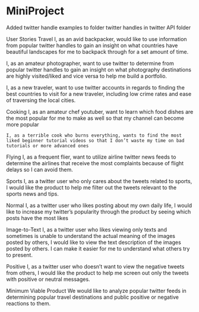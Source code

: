 # MiniProject


Added twitter handle examples to folder twitter handles in twitter API folder

User Stories
Travel
	I, as an avid backpacker, would like to use information from popular twitter handles to gain an insight on what countries have beautiful landscapes for me to backpack through for a set amount of time. 

I, as an amateur photographer, want to use twitter to determine from popular twitter handles to gain an insight on what photography destinations are highly visited/liked and vice versa to help me build a portfolio. 

I, as a new traveler, want to use twitter accounts in regards to finding the best countries to visit for a new traveler, including low crime rates and ease of traversing the local cities.

Cooking
	I, as an amateur chef youtuber, want to learn which food dishes are the most popular for me to make as well so that my channel can become more popular

	I, as a terrible cook who burns everything, wants to find the most liked beginner tutorial videos so that I don’t waste my time on bad tutorials or more advanced ones

Flying
	I, as a frequent flier, want to utilize airline twitter news feeds to determine the airlines that receive the most complaints because of flight delays so I can avoid them.

Sports
I, as a twitter user who only cares about the tweets related to sports, I would like the product to help me filter out the tweets relevant to the sports news and tips.

Normal
	I, as a twitter user who likes posting about my own daily life, I would like to increase my twitter’s popularity through the product by seeing which posts have the most likes

Image-to-Text
I, as a twitter user who likes viewing only texts and sometimes is unable to understand the actual meaning of the images posted by others, I would like to view the text description of the images posted by others. I can make it easier for me to understand what others try to present.

Positive
I, as a twitter user who doesn’t want to view the negative tweets from others, I would like the product to help me screen out only the tweets with positive or neutral messages.


Minimum Viable Product
We would like to analyze popular twitter feeds in determining popular travel destinations and public positive or negative reactions to them. 

